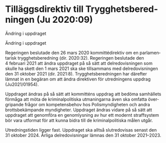 # Tilläggs­direktiv till Trygghets­bered­ningen (Ju 2020:09)

Ändring i uppdraget

Ändring i uppdraget

Regeringen beslutade den 26 mars 2020 kommitté­direktiv om en parla­men­tarisk trygghets­beredning (dir. 2020:32). Regeringen beslutade den 4 februari 2021 att ändra uppdraget på så sätt att del­redo­vis­ningen som skulle ha skett den 1 mars 2021 ska ske till­sammans med del­redo­vis­ningen den 31 oktober 2021 (dir. 2021:8). Trygghets­bered­ningen har därefter lämnat in en begäran om att ändra direk­tiven för utred­ningens uppdrag (Ju2021/01954).

Uppdraget ändras på så sätt att kom­mitténs uppdrag att bedöma sam­hällets förmåga att möta de kriminal­politiska utma­ningarna även ska omfatta över­gripande frågor om kompetens­behov hos Polis­myndig­heten och andra brotts­bekämpande myndig­heter. Upp­draget ändras vidare på så sätt att upp­draget att genom­föra en genom­lysning av hur ett modernt straff­system bör vara utfor­mat för att kunna bidra till de kriminal­politiska målen utgår.

Utredningstiden ligger fast. Uppdraget ska alltså slut­redo­visas senast den 31 oktober 2024. Årliga del­redo­vis­ningar lämnas den 31 oktober 2021–2023.
